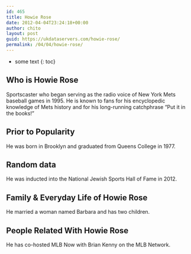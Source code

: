 ```yaml
---
id: 465
title: Howie Rose
date: 2012-04-04T23:24:18+00:00
author: chito
layout: post
guid: https://ukdataservers.com/howie-rose/
permalink: /04/04/howie-rose/
---
```


* some text
{: toc}


## Who is  Howie Rose
                  
                  
                  
Sportscaster who began serving as the radio voice of New York Mets baseball games in 1995. He is known to fans for his encyclopedic knowledge of Mets history and for his long-running catchphrase &#8220;Put it in the books!&#8221;
                  
                
                
                
## Prior to Popularity 
                  
                  
                  
He was born in Brooklyn and graduated from Queens College in 1977.
                  
                
                
                
## Random data 
                  
                  
                  
He was inducted into the National Jewish Sports Hall of Fame in 2012.
                  
                
                
                
## Family & Everyday Life of Howie Rose
                  
                  
                  
He married a woman named Barbara and has two children.
                  
                
                
                
## People Related With  Howie Rose
                  
                  
                  
He has co-hosted MLB Now with Brian Kenny on the MLB Network.
                  
                
              
            
          
          
          
    
    
  

